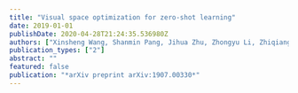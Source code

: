 ```yaml
---
title: "Visual space optimization for zero-shot learning"
date: 2019-01-01
publishDate: 2020-04-28T21:24:35.536980Z
authors: ["Xinsheng Wang, Shanmin Pang, Jihua Zhu, Zhongyu Li, Zhiqiang Tian, Yaochen Li"]
publication_types: ["2"]
abstract: ""
featured: false
publication: "*arXiv preprint arXiv:1907.00330*"
---
```


